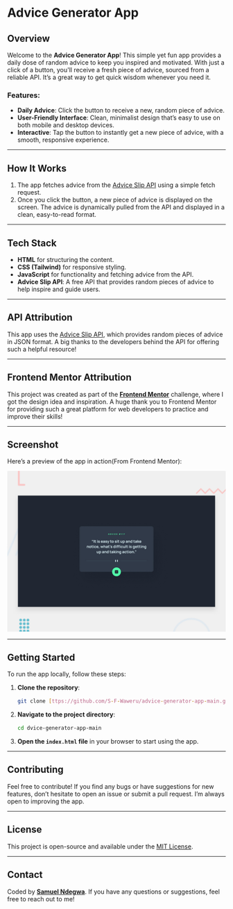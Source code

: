 # Advice Generator App

## Overview

Welcome to the **Advice Generator App**! This simple yet fun app provides a daily dose of random advice to keep you inspired and motivated. With just a click of a button, you'll receive a fresh piece of advice, sourced from a reliable API. It’s a great way to get quick wisdom whenever you need it.

### Features:
- **Daily Advice**: Click the button to receive a new, random piece of advice.
- **User-Friendly Interface**: Clean, minimalist design that’s easy to use on both mobile and desktop devices.
- **Interactive**: Tap the button to instantly get a new piece of advice, with a smooth, responsive experience.

---

## How It Works

1. The app fetches advice from the [Advice Slip API](https://api.adviceslip.com) using a simple fetch request.
2. Once you click the button, a new piece of advice is displayed on the screen. The advice is dynamically pulled from the API and displayed in a clean, easy-to-read format.

---

## Tech Stack

- **HTML** for structuring the content.
- **CSS (Tailwind)** for responsive styling.
- **JavaScript** for functionality and fetching advice from the API.
- **Advice Slip API**: A free API that provides random pieces of advice to help inspire and guide users.

---

## API Attribution

This app uses the [Advice Slip API](https://api.adviceslip.com), which provides random pieces of advice in JSON format. A big thanks to the developers behind the API for offering such a helpful resource!

---

## Frontend Mentor Attribution

This project was created as part of the **[Frontend Mentor](https://www.frontendmentor.io)** challenge, where I got the design idea and inspiration. A huge thank you to Frontend Mentor for providing such a great platform for web developers to practice and improve their skills!

---

## Screenshot

Here’s a preview of the app in action(From Frontend Mentor):

![Advice Generator App Screenshot](design/desktop-preview.jpg)

---

## Getting Started

To run the app locally, follow these steps:

1. **Clone the repository**:
    ```bash
    git clone [ttps://github.com/S-F-Waweru/advice-generator-app-main.git]
    ```

2. **Navigate to the project directory**:
    ```bash
    cd dvice-generator-app-main
    ```

3. **Open the `index.html` file** in your browser to start using the app.

---

## Contributing

Feel free to contribute! If you find any bugs or have suggestions for new features, don’t hesitate to open an issue or submit a pull request. I’m always open to improving the app.

---

## License

This project is open-source and available under the [MIT License](LICENSE).

---

## Contact

Coded by **[Samuel Ndegwa](https://github.com/S-F-Waweru)**. If you have any questions or suggestions, feel free to reach out to me!
